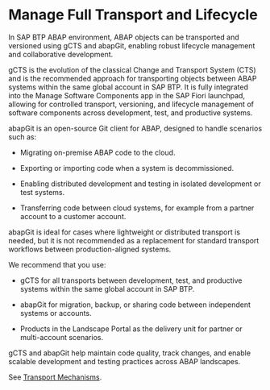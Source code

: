 <!-- loio551e0d6754db425fa3dbfd20ed229918 -->

# Manage Full Transport and Lifecycle

In SAP BTP ABAP environment, ABAP objects can be transported and versioned using gCTS and abapGit, enabling robust lifecycle management and collaborative development.

gCTS is the evolution of the classical Change and Transport System \(CTS\) and is the recommended approach for transporting objects between ABAP systems within the same global account in SAP BTP. It is fully integrated into the Manage Software Components app in the SAP Fiori launchpad, allowing for controlled transport, versioning, and lifecycle management of software components across development, test, and productive systems.

abapGit is an open-source Git client for ABAP, designed to handle scenarios such as:

-   Migrating on-premise ABAP code to the cloud.

-   Exporting or importing code when a system is decommissioned.

-   Enabling distributed development and testing in isolated development or test systems.

-   Transferring code between cloud systems, for example from a partner account to a customer account.


abapGit is ideal for cases where lightweight or distributed transport is needed, but it is not recommended as a replacement for standard transport workflows between production-aligned systems.

We recommend that you use:

-   gCTS for all transports between development, test, and productive systems within the same global account in SAP BTP.

-   abapGit for migration, backup, or sharing code between independent systems or accounts.

-   Products in the Landscape Portal as the delivery unit for partner or multi-account scenarios.


gCTS and abapGit help maintain code quality, track changes, and enable scalable development and testing practices across ABAP landscapes.

See [Transport Mechanisms](https://help.sap.com/docs/sap-btp-abap-environment/abap-environment/transport-mechanisms?q=Transport&version=Cloud).

